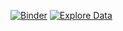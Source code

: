 [![Binder](https://mybinder.org/badge_logo.svg)](https://mybinder.org/v2/gh/sigma-quantiphi/crypto-pandas-examples/HEAD)
[![Explore Data](https://img.shields.io/badge/Explore%20Data-CCXT--Explorer-ffffff?logo=streamlit&style=plastic&color=ffffff&logoColor=FF4B4B)](https://www.ccxt-explorer.com/)
